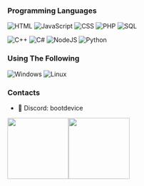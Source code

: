 ### Programming Languages

![HTML](https://img.shields.io/badge/-HTML-000?&logo=html5)
![JavaScript](https://img.shields.io/badge/-JavaScript-000?&logo=JavaScript&logoColor=ddc508)
![CSS](https://img.shields.io/badge/-CSS-000?&logo=css3&logoColor=007ACC)
![PHP](https://img.shields.io/badge/-PHP-000?&logo=PHP&logoColor=3c92c7)
![SQL](https://img.shields.io/badge/-SQL-000?&logo=MySQL&logoColor=4479A1)

![C++](https://img.shields.io/badge/-CPP-000?&logo=c%2B%2B&logoColor=00599C)
![C#](https://img.shields.io/badge/-C%23-000?&logo=c-sharp&logoColor=822C98)
![NodeJS](https://img.shields.io/badge/-NodeJS-000?&logo=node.js&logoColor=6DA55F)
![Python](https://img.shields.io/badge/-Python-000?&logo=python&logoColor=ffdd54)

### Using The Following

![Windows](https://img.shields.io/badge/-Windows-000?&logo=windows&logoColor=0052CC)
![Linux](https://img.shields.io/badge/-Linux-000?&logo=Linux&logoColor=FCC624)

### Contacts

- 📒 Discord: bootdevice

<a href="https://www.evilshield.com/"><img height="137px" src="https://github-readme-stats.vercel.app/api?username=RealChangeGame&show_icons=true&theme=dark" /><!-- wi*quL3fcV --><img height="137px" src="https://github-readme-stats.vercel.app/api/top-langs/?username=RealChangeGame&layout=compact&show_icons=true&theme=dark" /></a>
